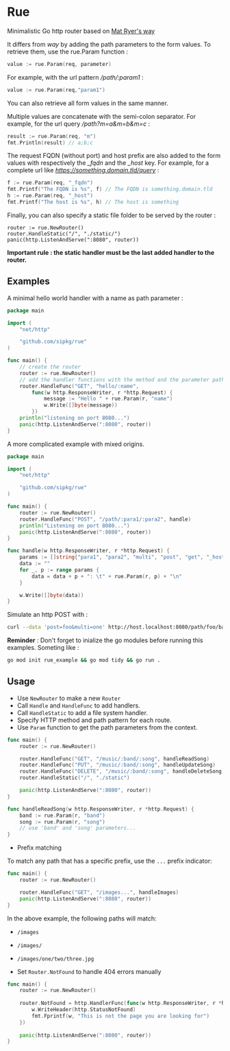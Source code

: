 # Rue

Minimalistic Go http router based on [Mat Ryer's way](https://github.com/matryer/way)

It differs from _way_ by adding the path parameters to the form values.
To retrieve them, use the rue.Param function :

```go
value := rue.Param(req, parameter)
```

For example, with the url pattern _/path/:param1_ :

```go
value := rue.Param(req,"param1")
```

You can also retrieve all form values in the same manner.

Multiple values are concatenate with the semi-colon separator. 
For example, for the url query _/path?m=a&m=b&m=c_ :

```go
result := rue.Param(req, "m")
fmt.Println(result) // a;b;c
```

The request FQDN (without port) and host prefix are also added to the form values with respectively the *_fqdn* and the *_host* key.
For example, for a complete url like _https://something.domain.tld/query_ :

```go
f := rue.Param(req, "_fqdn")
fmt.Printf("The FQDN is %s", f) // The FQDN is something.domain.tld
h := rue.Param(req, "_host")
fmt.Printf("The host is %s", h) // The host is something
```

Finally, you can also specify a static file folder to be served by the router :

```
router := rue.NewRouter()
router.HandleStatic("/", "./static/")
panic(http.ListenAndServe(":8080", router))
```

**Important rule : the static handler must be the last added handler to the router.**

## Examples

A minimal hello world handler with a name as path parameter :

```go
package main

import (
	"net/http"

	"github.com/sipkg/rue"
)

func main() {
	// create the router
	router := rue.NewRouter()
	// add the handler functions with the method and the parameter path
	router.HandleFunc("GET", "hello/:name",
		func(w http.ResponseWriter, r *http.Request) {
			message := "Hello " + rue.Param(r, "name")
			w.Write([]byte(message))
		})
	println("listening on port 8080...")
	panic(http.ListenAndServe(":8080", router))
}
```

A more complicated example with mixed origins. 

```go
package main

import (
	"net/http"

	"github.com/sipkg/rue"
)

func main() {
	router := rue.NewRouter()
	router.HandleFunc("POST", "/path/:para1/:para2", handle)
	println("Listening on port 8080...")
	panic(http.ListenAndServe(":8080", router))
}

func handle(w http.ResponseWriter, r *http.Request) {
	params := []string{"para1", "para2", "multi", "post", "get", "_host"}
	data := ""
	for _, p := range params {
		data = data + p + ": \t" + rue.Param(r, p) + "\n"
	}

	w.Write([]byte(data))
}
```

Simulate an http POST with :
```sh
curl --data 'post=foo&multi=one' http://host.localhost:8080/path/foo/bar\?get=\bar\&multi\=two\&multi\=three
```

**Reminder** : Don't forget to inialize the go modules before running 
this examples. Someting like :

```sh
go mod init rue_example && go mod tidy && go run .
```

## Usage

* Use `NewRouter` to make a new `Router`
* Call `Handle` and `HandleFunc` to add handlers.
* Call `HandleStatic` to add a file system handler.
* Specify HTTP method and path pattern for each route.
* Use `Param` function to get the path parameters from the context.

```go
func main() {
	router := rue.NewRouter()

	router.HandleFunc("GET", "/music/:band/:song", handleReadSong)
	router.HandleFunc("PUT", "/music/:band/:song", handleUpdateSong)
	router.HandleFunc("DELETE", "/music/:band/:song", handleDeleteSong)
	router.HandleStatic("/", "./static")

	panic(http.ListenAndServe(":8080", router))
}

func handleReadSong(w http.ResponseWriter, r *http.Request) {
	band := rue.Param(r, "band")
	song := rue.Param(r, "song")
	// use 'band' and 'song' parameters...
}
```

* Prefix matching

To match any path that has a specific prefix, use the `...` prefix indicator:

```go
func main() {
	router := rue.NewRouter()

	router.HandleFunc("GET", "/images...", handleImages)
	panic(http.ListenAndServe(":8080", router))
}
```

In the above example, the following paths will match:

* `/images`
* `/images/`
* `/images/one/two/three.jpg`

* Set `Router.NotFound` to handle 404 errors manually

```go
func main() {
	router := rue.NewRouter()
	
	router.NotFound = http.HandlerFunc(func(w http.ResponseWriter, r *http.Request) {
		w.WriteHeader(http.StatusNotFound)
		fmt.Fprintf(w, "This is not the page you are looking for")
	})
	
	panic(http.ListenAndServe(":8080", router))
}
```